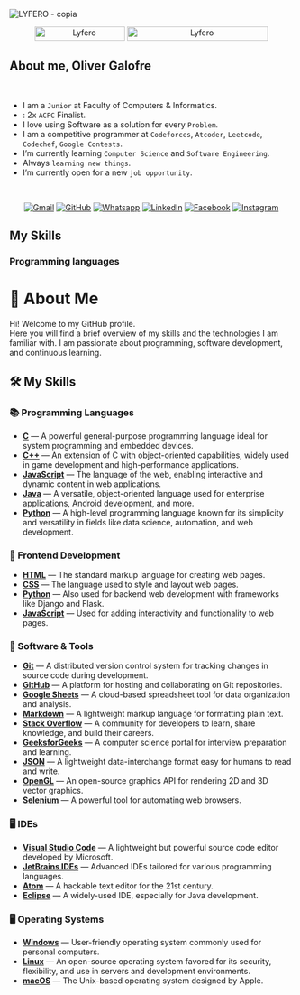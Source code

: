 ![LYFERO - copia](https://github.com/user-attachments/assets/e77c1498-6cba-413c-b147-1b43d649fc4e)
<br>
<p align="center"> 
	<img src="https://komarev.com/ghpvc/?username=Lyfero&label=Profile%20views&color=0047AB&style=plastic?" alt="Lyfero" height=25px, width=160px/> 
	<!---
		<a href = "https://commits.top/egypt.html" target="_blank">
			<img src="https://aktive.tk/egypt/Lyfero?color=red" alt="Most Active Users" target="_blank" height=25px, width=250px/> 
		</a>
	-->
	<a href = "https://committers.top/colombia.html" target="_blank">
		<img src="https://enfsgag3ayy6w9q.m.pipedream.net/&style=plastic" alt="Lyfero" target="_blank" height=25px, width=250px/> 
	</a>
</p>

	
## About me, Oliver Galofre
<br>

-  I am a `Junior` at Faculty of Computers & Informatics.
- : 2x `ACPC` Finalist.
-  I love using Software as a solution for every `Problem`.
-  I am a competitive programmer at `Codeforces`, `Atcoder`, `Leetcode`, `Codechef`, `Google Contests`.
-  I’m currently learning `Computer Science` and `Software Engineering`.
-  Always `learning new things`.
-  I’m currently open for a new `job opportunity`.
<br>
<p align="center">
	<a href="mailto:ahmed.olivergalofre19@gmail.com"><img img src="https://img.shields.io/badge/gmail-%23EA4335.svg?style=plastic&logo=gmail&logoColor=white" alt="Gmail"/></a>
	<a href="https://github.com/lyfero"><img src="https://img.shields.io/badge/github-%23181717.svg?style=plastic&logo=github&logoColor=white" alt="GitHub"/></a>
	<a href="https://wa.me/573212698059"><img src="https://img.shields.io/badge/whatsapp-%2325D366.svg?style=plastic&logo=whatsapp&logoColor=white" alt="Whatsapp"/></a>
	<a href="https://www.linkedin.com/in/oliver-galofre-4b9263326/"><img src="https://img.shields.io/badge/linkedin-%230A66C2.svg?style=plastic&logo=linkedin&logoColor=white" alt="LinkedIn"/></a>
	<a href="https://www.facebook.com/oliverarturo.galofreagudelo"><img src="https://img.shields.io/badge/facebook-%231877F2.svg?style=plastic&logo=facebook&logoColor=white" alt="Facebook"/></a>
	<a href="https://www.instagram.com/oliver.galofre/"><img src="https://img.shields.io/badge/instagram-%23E4405F.svg?style=plastic&logo=instagram&logoColor=white" alt="Instagram"/></a>
</p>



## My Skills

###  Programming languages

# 👋 About Me

Hi! Welcome to my GitHub profile.  
Here you will find a brief overview of my skills and the technologies I am familiar with. I am passionate about programming, software development, and continuous learning.  

## 🛠 My Skills

### 📚 Programming Languages
- **[C](https://en.wikipedia.org/wiki/C_(programming_language))** — A powerful general-purpose programming language ideal for system programming and embedded devices.
- **[C++](https://en.wikipedia.org/wiki/C%2B%2B)** — An extension of C with object-oriented capabilities, widely used in game development and high-performance applications.
- **[JavaScript](https://developer.mozilla.org/en-US/docs/Web/JavaScript)** — The language of the web, enabling interactive and dynamic content in web applications.
- **[Java](https://www.java.com/)** — A versatile, object-oriented language used for enterprise applications, Android development, and more.
- **[Python](https://www.python.org/)** — A high-level programming language known for its simplicity and versatility in fields like data science, automation, and web development.

### 🎨 Frontend Development
- **[HTML](https://developer.mozilla.org/en-US/docs/Web/HTML)** — The standard markup language for creating web pages.
- **[CSS](https://developer.mozilla.org/en-US/docs/Web/CSS)** — The language used to style and layout web pages.
- **[Python](https://www.python.org/)** — Also used for backend web development with frameworks like Django and Flask.
- **[JavaScript](https://developer.mozilla.org/en-US/docs/Web/JavaScript)** — Used for adding interactivity and functionality to web pages.

### 🧰 Software & Tools
- **[Git](https://git-scm.com/)** — A distributed version control system for tracking changes in source code during development.
- **[GitHub](https://github.com/)** — A platform for hosting and collaborating on Git repositories.
- **[Google Sheets](https://www.google.com/sheets/about/)** — A cloud-based spreadsheet tool for data organization and analysis.
- **[Markdown](https://www.markdownguide.org/)** — A lightweight markup language for formatting plain text.
- **[Stack Overflow](https://stackoverflow.com/)** — A community for developers to learn, share knowledge, and build their careers.
- **[GeeksforGeeks](https://www.geeksforgeeks.org/)** — A computer science portal for interview preparation and learning.
- **[JSON](https://www.json.org/json-en.html)** — A lightweight data-interchange format easy for humans to read and write.
- **[OpenGL](https://www.opengl.org/)** — An open-source graphics API for rendering 2D and 3D vector graphics.
- **[Selenium](https://www.selenium.dev/)** — A powerful tool for automating web browsers.

### 🖥️ IDEs
- **[Visual Studio Code](https://code.visualstudio.com/)** — A lightweight but powerful source code editor developed by Microsoft.
- **[JetBrains IDEs](https://www.jetbrains.com/)** — Advanced IDEs tailored for various programming languages.
- **[Atom](https://atom.io/)** — A hackable text editor for the 21st century.
- **[Eclipse](https://www.eclipse.org/)** — A widely-used IDE, especially for Java development.

### 🖥️ Operating Systems
- **[Windows](https://www.microsoft.com/windows)** — User-friendly operating system commonly used for personal computers.
- **[Linux](https://www.linux.org/)** — An open-source operating system favored for its security, flexibility, and use in servers and development environments.
- **[macOS](https://www.apple.com/macos/)** — The Unix-based operating system designed by Apple.


<br>
</div>
</details>
